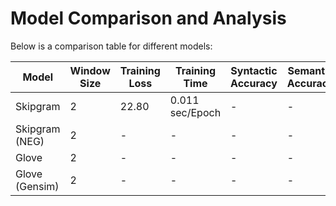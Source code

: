 # Model Comparison and Analysis

Below is a comparison table for different models:

| Model              | Window Size | Training Loss | Training Time | Syntactic Accuracy | Semantic Accuracy |
|---------------------|-------------|---------------|---------------|---------------------|-------------------|
| Skipgram           | 2          | 22.80             | 0.011 sec/Epoch             | -                   | -                 |
| Skipgram (NEG)     | 2           | -             | -             | -                   | -                 |
| Glove              | 2           | -             | -             | -                   | -                 |
| Glove (Gensim)     | 2          | -             | -             | -                   | -                 |
